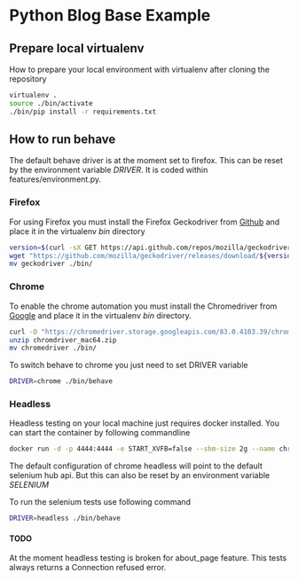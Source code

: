 # Python Blog Base Example

## Prepare local virtualenv

How to prepare your local environment with virtualenv after cloning the repository

```bash
virtualenv .
source ./bin/activate
./bin/pip install -r requirements.txt
```

## How to run behave

The default behave driver is at the moment set to firefox. This can be reset by the environment variable _DRIVER_. It is coded within features/environment.py.

### Firefox

For using Firefox you must install the Firefox Geckodriver from [Github](https://github.com/mozilla/geckodriver/releases) and place it in the virtualenv _bin_ directory

```bash
version=$(curl -sX GET https://api.github.com/repos/mozilla/geckodriver/releases/latest | grep 'tag_name' | cut -d\" -f4)
wget "https://github.com/mozilla/geckodriver/releases/download/${version}/geckodriver-${version}-macos.tar.gz" -O - | tar xz
mv geckodriver ./bin/
```

### Chrome

To enable the chrome automation you must install the Chromedriver from [Google](https://sites.google.com/a/chromium.org/chromedriver/downloads) and place it in the virtualenv _bin_ directory.

```bash
curl -O "https://chromedriver.storage.googleapis.com/83.0.4103.39/chromedriver_mac64.zip"
unzip chromdriver_mac64.zip
mv chromedriver ./bin/
```

To switch behave to chrome you just need to set DRIVER variable

```bash
DRIVER=chrome ./bin/behave
```

### Headless

Headless testing on your local machine just requires docker installed. You can start the container by following commandline

```bash
docker run -d -p 4444:4444 -e START_XVFB=false --shm-size 2g --name chrome-selenium selenium/standalone-chrome
```

The default configuration of chrome headless will point to the default selenium hub api. But this can also be reset by an environment variable _SELENIUM_

To run the selenium tests use following command

```bash
DRIVER=headless ./bin/behave
```

#### TODO

At the moment headless testing is broken for about_page feature. This tests always returns a Connection refused error.
